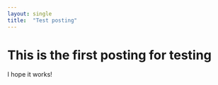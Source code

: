 ```yaml
---
layout: single
title:  "Test posting"
---
```


# This is the first posting for testing

I hope it works!
